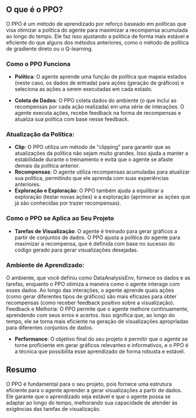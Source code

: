 
## O que é o PPO?  


O PPO é um método de aprendizado por reforço baseado em políticas que visa otimizar a política do agente para maximizar a recompensa acumulada ao longo do tempo. Ele faz isso ajustando a política de forma mais estável e eficiente do que alguns dos métodos anteriores, como o método de política de gradiente direto ou o Q-learning.

### Como o PPO Funciona
- **Política**: O agente aprende uma função de política que mapeia estados (neste caso, os dados de entrada) para ações (geração de gráficos) e seleciona as ações a serem executadas em cada estado.

- **Coleta de Dados**: O PPO coleta dados do ambiente (o que inclui as recompensas por cada ação realizada) em uma série de interações. O agente executa ações, recebe feedback na forma de recompensas e atualiza sua política com base nesse feedback.

### Atualização da Política:

- **Clip**: O PPO utiliza um método de "clipping" para garantir que as atualizações da política não sejam muito grandes. Isso ajuda a manter a estabilidade durante o treinamento e evita que o agente se afaste demais da política anterior.
- **Recompensas**: O agente utiliza recompensas acumuladas para atualizar sua política, permitindo que ele aprenda com suas experiências anteriores.
- **Exploração e Exploração**: O PPO também ajuda a equilibrar a exploração (testar novas ações) e a exploração (aprimorar as ações que já são conhecidas por trazer recompensas).

### Como o PPO se Aplica ao Seu Projeto
- **Tarefas de Visualização**: O agente é treinado para gerar gráficos a partir de conjuntos de dados. O PPO ajusta a política do agente para maximizar a recompensa, que é definida com base no sucesso do código gerado para gerar visualizações desejadas.

### Ambiente de Aprendizado:

O ambiente, que você definiu como DataAnalysisEnv, fornece os dados e as tarefas, enquanto o PPO otimiza a maneira como o agente interage com esses dados.
Ao longo das interações, o agente aprende quais ações (como gerar diferentes tipos de gráficos) são mais eficazes para obter recompensas (como receber feedback positivo sobre a visualização).
Feedback e Melhoria: O PPO permite que o agente melhore continuamente, aprendendo com seus erros e acertos. Isso significa que, ao longo do tempo, ele se torna mais eficiente na geração de visualizações apropriadas para diferentes conjuntos de dados.

- **Performance**: O objetivo final do seu projeto é permitir que o agente se torne proficiente em gerar gráficos relevantes e informativos, e o PPO é a técnica que possibilita esse aprendizado de forma robusta e estável.

## Resumo

O PPO é fundamental para o seu projeto, pois fornece uma estrutura eficiente para o agente aprender a gerar visualizações a partir de dados. Ele garante que o aprendizado seja estável e que o agente possa se adaptar ao longo do tempo, melhorando sua capacidade de atender às exigências das tarefas de visualização.
